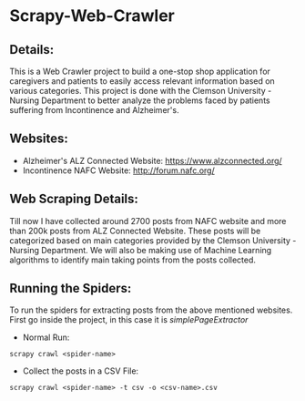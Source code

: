 # Scrapy-Web-Crawler

## Details:
This is a Web Crawler project to build a one-stop shop application for caregivers and patients to easily access relevant information based on various categories. This project is done with the Clemson University - Nursing Department to better analyze the problems faced by patients suffering from Incontinence and Alzheimer's.

## Websites:
* Alzheimer's ALZ Connected Website: https://www.alzconnected.org/
* Incontinence NAFC Website: http://forum.nafc.org/

## Web Scraping Details:
Till now I have collected around 2700 posts from NAFC website and more than 200k posts from ALZ Connected Website. These posts will be categorized based on main categories provided by the Clemson University - Nursing Department. We will also be making use of Machine Learning algorithms to identify main taking points from the posts collected.

## Running the Spiders:
To run the spiders for extracting posts from the above mentioned websites. First go inside the project, in this case it is *simplePageExtractor*

* Normal Run:
```
scrapy crawl <spider-name>
```
* Collect the posts in a CSV File:
```
scrapy crawl <spider-name> -t csv -o <csv-name>.csv
```
